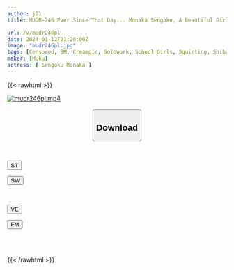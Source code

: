 ```yaml
---
author: j91
title: MUDR-246 Ever Since That Day... Monaka Sengoku, A Beautiful Girl In Uniform Who Gets Creampied During Bondage Training

url: /v/mudr246pl
date: 2024-01-12T01:20:00Z
image: "mudr246pl.jpg"
tags: [Censored, SM, Creampie, Solowork, School Girls, Squirting, Shibari	]
maker: [Muku]
actress: [ Sengoku Monaka ]
---
```



{{< rawhtml >}}

<div class="video" data-videoid="QyDD2QX7rQhkwW">
    <a href="javascript:;">
        <img src="/v/mudr246pl/mudr246pl.jpg" width="WIDTH" height="HEIGHT" alt="mudr246pl.mp4" loading="lazy">
    </a>
</div>

<script type="text/javascript" src="https://j91.asia/asset/on-demand-st.js"></script>

<br>
  <link rel="stylesheet" href="https://j91.asia/asset/bs5.css">
  
  <center>
  <button class="btn btn-primary" type="button" data-bs-toggle="collapse" data-bs-target=".multi-collapse" aria-expanded="false" aria-controls="multiCollapseExample1 multiCollapseExample2"><h2>Download</h2></button></center>
</p>
<div class="row">
  <div class="col">
    <div class="collapse multi-collapse" id="multiCollapseExample1">
      <div class="card card-body">
	      	      <br>
<div class="buttons">  
<p><a href="https://streamtape.to/v/QyDD2QX7rQhkwW" target="_blank"><button class="btn-hover color-3"><i class="fa fa-download"></i> ST</button></a></p>
<p><a href="https://flaswish.com/q0nm8wuh30yu" target="_blank"><button class="btn-hover color-2"><i class="fa fa-download"></i> SW</button></a></p></div>
    </div>
  </div>
</div>
  <div class="col">
    <div class="collapse multi-collapse" id="multiCollapseExample2">
      <div class="card card-body">
	      <br>
<div class="buttons">
<p><a href="javascript:;" target="_blank"><button class="btn-hover color-9"><i class="fa fa-download"></i> VE</button></a></p>
<p><a href="javascript:;" target="_blank"><button class="btn-hover color-8"><i class="fa fa-download"></i> FM</button></a></p></div>
<br><br>
      </div>
    </div>
  </div>
</div>

{{< /rawhtml >}}